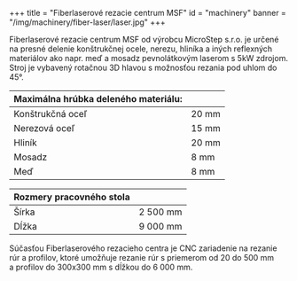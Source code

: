 +++
title = "Fiberlaserové rezacie centrum MSF"
id = "machinery"
banner = "/img/machinery/fiber-laser/laser.jpg"
+++ 

Fiberlaserové rezacie centrum MSF od výrobcu MicroStep s.r.o. je určené na presné delenie konštrukčnej ocele, nerezu, hliníka a iných reflexných materiálov ako napr. meď a mosadz pevnolátkovým laserom s 5kW zdrojom. <!--more--> Stroj je vybavený rotačnou 3D hlavou s možnosťou rezania pod uhlom do 45°.  


|Maximálna hrúbka deleného materiálu: |      |
|-------------------------------------|------|
|Konštrukčná oceľ                     |20 mm |
|Nerezová oceľ					      |15 mm |
|Hliník								  |20 mm |
|Mosadz								  |8 mm  |
|Meď								  |8 mm  |

|Rozmery pracovného stola|   |
|------------------------|---|
|Šírka	                 |2 500 mm|
|Dĺžka               	 |9 000 mm|


Súčasťou Fiberlaserového rezacieho centra je CNC zariadenie na rezanie rúr a profilov, ktoré umožňuje rezanie rúr s priemerom od 20 do 500 mm a profilov do 300x300 mm s dĺžkou do 6 000 mm.
